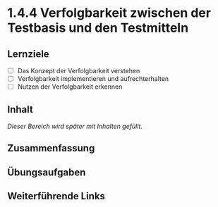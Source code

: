 # 1.4.4 Verfolgbarkeit zwischen der Testbasis und den Testmitteln

## Lernziele

- [ ] Das Konzept der Verfolgbarkeit verstehen
- [ ] Verfolgbarkeit implementieren und aufrechterhalten
- [ ] Nutzen der Verfolgbarkeit erkennen

## Inhalt

_Dieser Bereich wird später mit Inhalten gefüllt._

## Zusammenfassung

## Übungsaufgaben

## Weiterführende Links
